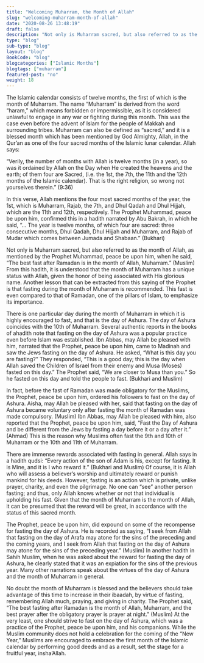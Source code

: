 ```yaml
--- 
title: "Welcoming Muharram, the Month of Allah" 
slug: "welcoming-muharram-month-of-allah"
date: "2020-08-26 13:48:19" 
draft: false 
description: "Not only is Muharram sacred, but also referred to as the month of Allah, as mentioned by the Prophet Muhammad, peace be upon him."
type: "blog" 
sub-type: "blog" 
layout: "blog" 
BookCode: "blog"
blogcategories: ["Islamic Months"]
blogtags: ["muharram"]
featured-post: "no"
weight:	18 
---  
```

 The Islamic calendar consists of twelve months, the first of which is the month of Muharram. The name “Muharram” is derived from the word “haram,” which means forbidden or impermissible, as it is considered unlawful to engage in any war or fighting during this month. This was the case even before the advent of Islam for the people of Makkah and surrounding tribes. Muharram can also be defined as “sacred,” and it is a blessed month which has been mentioned by God Almighty, Allah, in the Qur’an as one of the four sacred months of the Islamic lunar calendar. Allah says:

“Verily, the number of months with Allah is twelve months (in a year), so was it ordained by Allah on the Day when He created the heavens and the earth; of them four are Sacred, (i.e. the 1st, the 7th, the 11th and the 12th months of the Islamic calendar). That is the right religion, so wrong not yourselves therein.” (9:36) 

In this verse, Allah mentions the four most sacred months of the year, the 1st, which is Muharram, Rajab, the 7th, and Dhul Qadah and Dhul Hijjah, which are the 11th and 12th, respectively. The Prophet Muhammad, peace be upon him, confirmed this in a hadith narrated by Abu Bakrah, in which he said, “… The year is twelve months, of which four are sacred: three consecutive months, Dhul Qadah, Dhul Hijjah and Muharram, and Rajab of Mudar which comes between Jumada and Shabaan.” (Bukhari)

Not only is Muharram sacred, but also referred to as the month of Allah, as mentioned by the Prophet Muhammad, peace be upon him, when he said, “The best fast after Ramadan is in the month of Allah, Muharram.” (Muslim) From this hadith, it is understood that the month of Muharram has a unique status with Allah, given the honor of being associated with His glorious name. Another lesson that can be extracted from this saying of the Prophet is that fasting during the month of Muharram is recommended. This fast is even compared to that of Ramadan, one of the pillars of Islam, to emphasize its importance. 

There is one particular day during the month of Muharram in which it is highly encouraged to fast, and that is the day of Ashura. The day of Ashura coincides with the 10th of Muharram. Several authentic reports in the books of ahadith note that fasting on the day of Ashura was a popular practice even before Islam was established. Ibn Abbas, may Allah be pleased with him, narrated that the Prophet, peace be upon him, came to Madinah and saw the Jews fasting on the day of Ashura. He asked, “What is this day you are fasting?” They responded, “This is a good day; this is the day when Allah saved the Children of Israel from their enemy and Musa (Moses) fasted on this day.” The Prophet said, “We are closer to Musa than you.” So he fasted on this day and told the people to fast. (Bukhari and Muslim) 

In fact, before the fast of Ramadan was made obligatory for the Muslims, the Prophet, peace be upon him, ordered his followers to fast on the day of Ashura. Aisha, may Allah be pleased with her, said that fasting on the day of Ashura became voluntary only after fasting the month of Ramadan was made compulsory. (Muslim) Ibn Abbas, may Allah be pleased with him, also reported that the Prophet, peace be upon him, said, “Fast the Day of Ashura and be different from the Jews by fasting a day before it or a day after it.” (Ahmad) This is the reason why Muslims often fast the 9th and 10th of Muharram or the 10th and 11th of Muharram. 

There are immense rewards associated with fasting in general. Allah says in a hadith qudsi: “Every action of the son of Adam is his, except for fasting. It is Mine, and it is I who reward it.” (Bukhari and Muslim) Of course, it is Allah who will assess a believer’s worship and ultimately reward or punish mankind for his deeds. However, fasting is an action which is private, unlike prayer, charity, and even the pilgrimage. No one can “see” another person fasting; and thus, only Allah knows whether or not that individual is upholding his fast. Given that the month of Muharram is the month of Allah, it can be presumed that the reward will be great, in accordance with the status of this sacred month. 

The Prophet, peace be upon him, did expound on some of the recompense for fasting the day of Ashura. He is recorded as saying, “I seek from Allah that fasting on the day of Arafa may atone for the sins of the preceding and the coming years, and I seek from Allah that fasting on the day of Ashura may atone for the sins of the preceding year.” (Muslim) In another hadith in Sahih Muslim, when he was asked about the reward for fasting the day of Ashura, he clearly stated that it was an expiation for the sins of the previous year. Many other narrations speak about the virtues of the day of Ashura and the month of Muharram in general. 

No doubt the month of Muharram is blessed and the believers should take advantage of this time to increase in their ibaadah, by virtue of fasting, remembering Allah much, praying, and giving in charity. The Prophet said, “The best fasting after Ramadan is the month of Allah, Muharram, and the best prayer after the obligatory prayer is prayer at night.” (Muslim) At the very least, one should strive to fast on the day of Ashura, which was a practice of the Prophet, peace be upon him, and his companions. While the Muslim community does not hold a celebration for the coming of the “New Year,” Muslims are encouraged to embrace the first month of the Islamic calendar by performing good deeds and as a result, set the stage for a fruitful year, insha’Allah.      
